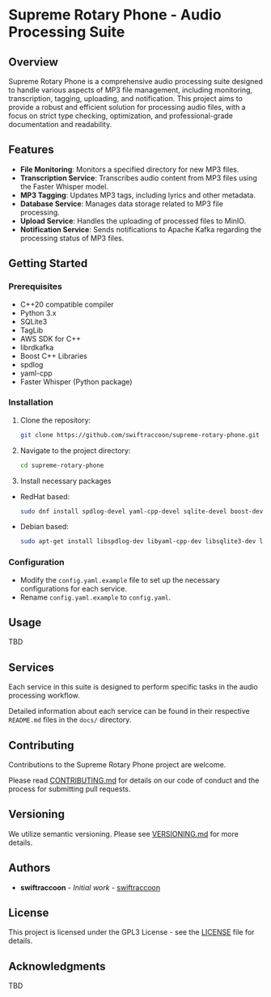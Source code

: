 # Supreme Rotary Phone - Audio Processing Suite

## Overview
Supreme Rotary Phone is a comprehensive audio processing suite designed to handle various aspects of MP3 file management, including monitoring, transcription, tagging, uploading, and notification. This project aims to provide a robust and efficient solution for processing audio files, with a focus on strict type checking, optimization, and professional-grade documentation and readability.

## Features
- **File Monitoring**: Monitors a specified directory for new MP3 files.
- **Transcription Service**: Transcribes audio content from MP3 files using the Faster Whisper model.
- **MP3 Tagging**: Updates MP3 tags, including lyrics and other metadata.
- **Database Service**: Manages data storage related to MP3 file processing.
- **Upload Service**: Handles the uploading of processed files to MinIO.
- **Notification Service**: Sends notifications to Apache Kafka regarding the processing status of MP3 files.

## Getting Started

### Prerequisites
- C++20 compatible compiler
- Python 3.x
- SQLite3
- TagLib
- AWS SDK for C++
- librdkafka
- Boost C++ Libraries
- spdlog
- yaml-cpp
- Faster Whisper (Python package)

### Installation
1. Clone the repository:
   ```bash
   git clone https://github.com/swiftraccoon/supreme-rotary-phone.git
   ```
2. Navigate to the project directory:
   ```bash
   cd supreme-rotary-phone
   ```
3. Install necessary packages
- RedHat based:
   ```bash
   sudo dnf install spdlog-devel yaml-cpp-devel sqlite-devel boost-devel taglib-devel librdkafka-devel
   ```
- Debian based:
   ```bash
   sudo apt-get install libspdlog-dev libyaml-cpp-dev libsqlite3-dev libboost-all-dev libtag1-dev librdkafka-dev
   ```

### Configuration
- Modify the `config.yaml.example` file to set up the necessary configurations for each service.
- Rename `config.yaml.example` to `config.yaml`.

## Usage
TBD

## Services
Each service in this suite is designed to perform specific tasks in the audio processing workflow. 

Detailed information about each service can be found in their respective `README.md` files in the `docs/` directory.

## Contributing
Contributions to the Supreme Rotary Phone project are welcome. 

Please read [CONTRIBUTING.md](CONTRIBUTING.md) for details on our code of conduct and the process for submitting pull requests.

## Versioning
We utilize semantic versioning. Please see [VERSIONING.md](VERSIONING.md) for more details.

## Authors
- **swiftraccoon** - *Initial work* - [swiftraccoon](https://github.com/swiftraccoon)

## License
This project is licensed under the GPL3 License - see the [LICENSE](LICENSE) file for details.

## Acknowledgments
TBD
